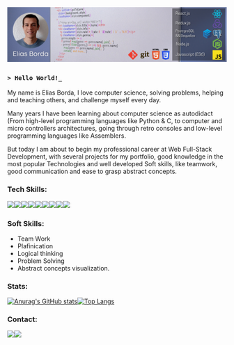 <img src="https://github.com/Eliasdbr/Eliasdbr/blob/e0ca46f930e9009e55d0b5034f47dfc92c06f4d6/Portada%20en%20Github.png" alt="Banner"/>

### `> Hello World!_`

My name is Elias Borda, I love computer science, solving problems, helping and teaching others, and challenge myself every day.

Many years I have been learning about computer science as autodidact (From high-level programming languages like Python & C, to computer and micro controllers architectures, going through retro consoles and low-level programming languages like Assemblers.

But today I am about to begin my professional career at Web Full-Stack Development, with several projects for my portfolio, good knowledge in the most popular Technologies and well developed Soft skills, like teamwork, good communication and ease to grasp abstract concepts.

### Tech Skills:

<img src="https://github.com/coherencez/tech-logos/raw/master/jslogo.png" height="40"><img src="https://github.com/coherencez/tech-logos/raw/master/html5.png" height="40"><img src="https://github.com/coherencez/tech-logos/raw/master/css3.png" height="40"><img src="https://github.com/coherencez/tech-logos/raw/master/react.png" height="40"><img src="https://github.com/coherencez/tech-logos/raw/master/redux.png" height="40"><img src="https://github.com/coherencez/tech-logos/raw/master/nodejs.svg" height="40"><img src="https://github.com/coherencez/tech-logos/raw/master/express.png" height="40"><img src="https://github.com/coherencez/tech-logos/raw/master/postgres.png" height="40"><img src="https://github.com/coherencez/tech-logos/raw/master/git.png" height="40">

### Soft Skills:

- Team Work
- Plafinication
- Logical thinking
- Problem Solving
- Abstract concepts visualization.

### Stats:

[![Anurag's GitHub stats](https://github-readme-stats.vercel.app/api?username=Eliasdbr&show_icons=true&theme=tokyonight)](https://github.com/anuraghazra/github-readme-stats)[![Top Langs](https://github-readme-stats.vercel.app/api/top-langs/?username=Eliasdbr&layout=compact&theme=tokyonight)](https://github.com/anuraghazra/github-readme-stats)

### Contact:

[<img src="https://img.icons8.com/material/96/888888/email-sign.png"/>](mailto:eliasdbr@outlook.com)[<img src="https://img.icons8.com/material/96/888888/linkedin--v1.png"/>](https://www.linkedin.com/in/eliasdbr/)
